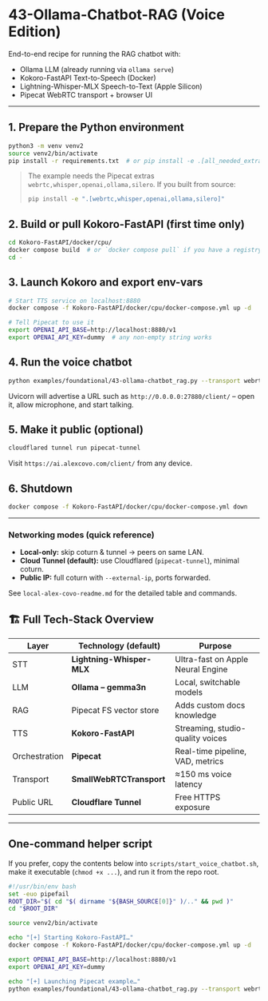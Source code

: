 # 43-Ollama-Chatbot-RAG (Voice Edition)

End-to-end recipe for running the RAG chatbot with:

* Ollama LLM (already running via `ollama serve`)
* Kokoro-FastAPI Text-to-Speech (Docker)
* Lightning-Whisper-MLX Speech-to-Text (Apple Silicon)
* Pipecat WebRTC transport + browser UI

---

## 1. Prepare the Python environment

```bash
python3 -m venv venv2
source venv2/bin/activate
pip install -r requirements.txt  # or pip install -e .[all_needed_extras]
```

> The example needs the Pipecat extras `webrtc,whisper,openai,ollama,silero`.  If you built from source:
>
> ```bash
> pip install -e ".[webrtc,whisper,openai,ollama,silero]"
> ```

## 2. Build or pull Kokoro-FastAPI (first time only)

```bash
cd Kokoro-FastAPI/docker/cpu/
docker compose build  # or `docker compose pull` if you have a registry image
cd -
```

## 3. Launch Kokoro and export env-vars

```bash
# Start TTS service on localhost:8880
docker compose -f Kokoro-FastAPI/docker/cpu/docker-compose.yml up -d

# Tell Pipecat to use it
export OPENAI_API_BASE=http://localhost:8880/v1
export OPENAI_API_KEY=dummy  # any non-empty string works
```

## 4. Run the voice chatbot

```bash
python examples/foundational/43-ollama-chatbot_rag.py --transport webrtc
```

Uvicorn will advertise a URL such as `http://0.0.0.0:27880/client/` – open it, allow microphone, and start talking.

## 5. Make it public (optional)

```bash
cloudflared tunnel run pipecat-tunnel
```

Visit `https://ai.alexcovo.com/client/` from any device.

## 6. Shutdown

```bash
docker compose -f Kokoro-FastAPI/docker/cpu/docker-compose.yml down
```

---

### Networking modes (quick reference)
* **Local-only:** skip coturn & tunnel → peers on same LAN.
* **Cloud Tunnel (default):** use Cloudflared (`pipecat-tunnel`), minimal coturn.
* **Public IP:** full coturn with `--external-ip`, ports forwarded.

See `local-alex-covo-readme.md` for the detailed table and commands.

## 🏗️ Full Tech-Stack Overview

| Layer | Technology (default) | Purpose |
|-------|----------------------|---------|
| STT | **Lightning-Whisper-MLX** | Ultra-fast on Apple Neural Engine |
| LLM | **Ollama – gemma3n** | Local, switchable models |
| RAG | Pipecat FS vector store | Adds custom docs knowledge |
| TTS | **Kokoro-FastAPI** | Streaming, studio-quality voices |
| Orchestration | **Pipecat** | Real-time pipeline, VAD, metrics |
| Transport | **SmallWebRTCTransport** | ≈150 ms voice latency |
| Public URL | **Cloudflare Tunnel** | Free HTTPS exposure |

---

## One-command helper script

If you prefer, copy the contents below into `scripts/start_voice_chatbot.sh`, make it executable (`chmod +x ...`), and run it from the repo root.

```bash
#!/usr/bin/env bash
set -euo pipefail
ROOT_DIR="$( cd "$( dirname "${BASH_SOURCE[0]}" )/.." && pwd )"
cd "$ROOT_DIR"

source venv2/bin/activate

echo "[+] Starting Kokoro-FastAPI…"
docker compose -f Kokoro-FastAPI/docker/cpu/docker-compose.yml up -d

export OPENAI_API_BASE=http://localhost:8880/v1
export OPENAI_API_KEY=dummy

echo "[+] Launching Pipecat example…"
python examples/foundational/43-ollama-chatbot_rag.py --transport webrtc
```
